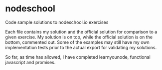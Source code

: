 nodeschool
==========

Code sample solutions to nodeschool.io exercises

Each file contains my solution and the official solution for comparison to a given exercise.  My solution is on top, while the official solution is on the bottom, commented out.  Some of the examples may still have my own implementation tests prior to the actual export for validating my solutions.

So far, as time has allowed, I have completed learnyounode, functional javascript and promises.
